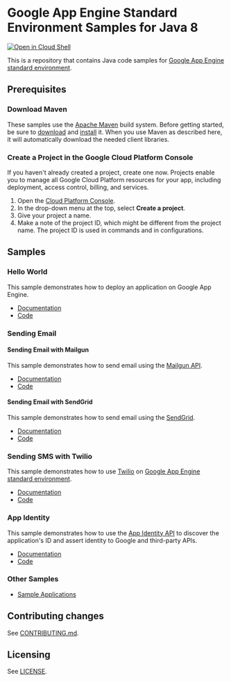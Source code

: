 # Google App Engine Standard Environment Samples for Java 8

<a href="https://console.cloud.google.com/cloudshell/open?git_repo=https://github.com/GoogleCloudPlatform/java-docs-samples&page=editor&open_in_editor=appengine/java8/README.md">
<img alt="Open in Cloud Shell" src ="http://gstatic.com/cloudssh/images/open-btn.png"></a>

This is a repository that contains Java code samples for [Google App Engine
standard environment][ae-docs].

[ae-docs]: https://cloud.google.com/appengine/docs/java/

## Prerequisites

### Download Maven

These samples use the [Apache Maven][maven] build system. Before getting
started, be sure to [download][maven-download] and [install][maven-install] it.
When you use Maven as described here, it will automatically download the needed
client libraries.

[maven]: https://maven.apache.org
[maven-download]: https://maven.apache.org/download.cgi
[maven-install]: https://maven.apache.org/install.html

### Create a Project in the Google Cloud Platform Console

If you haven't already created a project, create one now. Projects enable you to
manage all Google Cloud Platform resources for your app, including deployment,
access control, billing, and services.

1. Open the [Cloud Platform Console][cloud-console].
1. In the drop-down menu at the top, select **Create a project**.
1. Give your project a name.
1. Make a note of the project ID, which might be different from the project
   name. The project ID is used in commands and in configurations.

[cloud-console]: https://console.cloud.google.com/


## Samples

### Hello World

This sample demonstrates how to deploy an application on Google App Engine.

- [Documentation][ae-docs]
- [Code](https://github.com/GoogleCloudPlatform/getting-started-java/tree/master/appengine-standard-java8/helloworld)

### Sending Email

#### Sending Email with Mailgun

This sample demonstrates how to send email using the [Mailgun API][mailgun-api].

- [Documentation][mailgun-sample-docs]
- [Code](mailgun)

[mailgun-api]: https://documentation.mailgun.com/
[mailgun-sample-docs]: https://cloud.google.com/appengine/docs/java/mail/mailgun

#### Sending Email with SendGrid

This sample demonstrates how to send email using the [SendGrid][sendgrid].

- [Documentation][sendgrid-sample-docs]
- [Code](sendgrid)

[sendgrid]: https://sendgrid.com/docs/User_Guide/index.html
[sendgrid-sample-docs]: https://cloud.google.com/appengine/docs/java/mail/sendgrid

### Sending SMS with Twilio

This sample demonstrates how to use [Twilio](https://www.twilio.com) on [Google
App Engine standard environment][ae-docs].

- [Documentation][twilio-sample-docs]
- [Code](twilio)

[twilio-sample-docs]: https://cloud.google.com/appengine/docs/java/sms/twilio

### App Identity

This sample demonstrates how to use the [App Identity API][appid] to discover
the application's ID and assert identity to Google and third-party APIs.

- [Documentation][appid]
- [Code](appidentity)

[appid]: https://cloud.google.com/appengine/docs/java/appidentity/

### Other Samples

- [Sample Applications][sample-apps]

[sample-apps]: https://cloud.google.com/appengine/docs/java/samples


## Contributing changes

See [CONTRIBUTING.md](../CONTRIBUTING.md).

## Licensing

See [LICENSE](../LICENSE).


